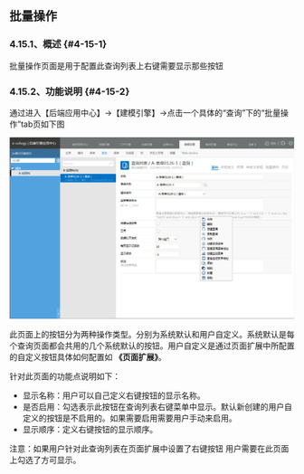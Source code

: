 ## 批量操作

### ****4.15.1、概述**** {#4-15-1}

批量操作页面是用于配置此查询列表上右键需要显示那些按钮

### ****4.15.2、功能说明**** {#4-15-2}

通过进入【后端应用中心】→【建模引擎】→点击一个具体的“查询”下的“批量操作”tab页如下图

![E:\重要文件备份\ecology正式系统知识树图片(余海群提供)\20042\images\1400809](../assets/ezhong_yao_wen_jian_bei_4efd5c_ecology_zheng_shi_xi_tong_zhi_shi_shu_tu_724728_yu_hai_qun_ti_4f9b295c_2.png)

此页面上的按钮分为两种操作类型。分别为系统默认和用户自定义。系统默认是每个查询页面都会共用的几个系统默认的按钮。用户自定义是通过页面扩展中所配置的自定义按钮具体如何配置如 **《页面扩展》**。

针对此页面的功能点说明如下：

*   显示名称：用户可以自己定义右键按钮的显示名称。
*   是否启用：勾选表示此按钮在查询列表右键菜单中显示。默认新创建的用户自定义的按钮是不启用的。如果需要启用需要用户手动来启用。
*   显示顺序：定义右键按钮的显示顺序。

注意：如果用户针对此查询列表在页面扩展中设置了右键按钮 用户需要在此页面上勾选了方可显示。